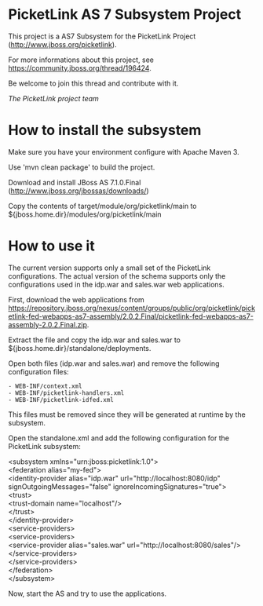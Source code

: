 # PicketLink AS 7 Subsystem Project #

This project is a AS7 Subsystem for the PicketLink Project (http://www.jboss.org/picketlink).

For more informations about this project, see https://community.jboss.org/thread/196424. 

Be welcome to join this thread and contribute with it. 

*The PicketLink project team*

# How to install the subsystem  #

Make sure you have your environment configure with Apache Maven 3.

Use 'mvn clean package' to build the project.

Download and install JBoss AS 7.1.0.Final (http://www.jboss.org/jbossas/downloads/)

Copy the contents of target/module/org/picketlink/main to ${jboss.home.dir}/modules/org/picketlink/main

# How to use it  #
 
The current version supports only a small set of the PicketLink configurations.
The actual version of the schema supports only the configurations used in the idp.war and sales.war web applications.
 
First, download the web applications from https://repository.jboss.org/nexus/content/groups/public/org/picketlink/picketlink-fed-webapps-as7-assembly/2.0.2.Final/picketlink-fed-webapps-as7-assembly-2.0.2.Final.zip.

Extract the file and copy the idp.war and sales.war to ${jboss.home.dir}/standalone/deployments.

Open both files (idp.war and sales.war) and remove the following configuration files:

	- WEB-INF/context.xml
	- WEB-INF/picketlink-handlers.xml
	- WEB-INF/picketlink-idfed.xml

This files must be removed since they will be generated at runtime by the subsystem.

Open the standalone.xml and add the following configuration for the PicketLink subsystem:

&lt;subsystem xmlns=&quot;urn:jboss:picketlink:1.0&quot;&gt;<br/>
    &lt;federation alias=&quot;my-fed&quot;&gt;<br/>
        &lt;identity-provider alias=&quot;idp.war&quot; url=&quot;http://localhost:8080/idp&quot; signOutgoingMessages=&quot;false&quot; ignoreIncomingSignatures=&quot;true&quot;&gt;<br/>
            &lt;trust&gt;<br/>
                &lt;trust-domain name=&quot;localhost&quot;/&gt;<br/>
            &lt;/trust&gt;<br/>
        &lt;/identity-provider&gt;<br/>
        &lt;service-providers&gt;<br/>
            &lt;service-providers&gt;<br/>
                &lt;service-provider alias=&quot;sales.war&quot; url=&quot;http://localhost:8080/sales&quot;/&gt;<br/>
            &lt;/service-providers&gt;<br/>
        &lt;/service-providers&gt;<br/>
    &lt;/federation&gt;<br/>
&lt;/subsystem&gt;<br/>

Now, start the AS and try to use the applications.
